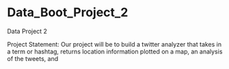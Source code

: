 # Data_Boot_Project_2
Data Project 2

Project Statement: Our project will be to build a twitter analyzer that takes in a term or hashtag, returns location information plotted on a map, an analysis of the tweets, and 

